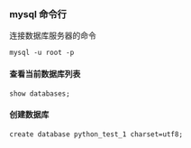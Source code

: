 ### mysql 命令行

连接数据库服务器的命令

```
mysql -u root -p
```

#### 查看当前数据库列表
```
show databases;
```

#### 创建数据库
```
create database python_test_1 charset=utf8;
```


